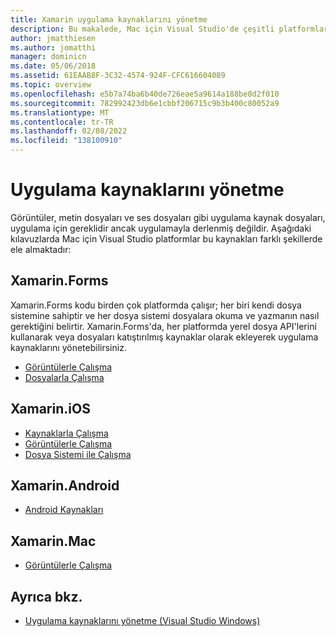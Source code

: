 ```yaml
---
title: Xamarin uygulama kaynaklarını yönetme
description: Bu makalede, Mac için Visual Studio'de çeşitli platformlar için uygulama kaynaklarını yönetmeyi açıklayan çeşitli kılavuzlara Mac için Visual Studio
author: jmatthiesen
ms.author: jomatthi
manager: dominicn
ms.date: 05/06/2018
ms.assetid: 61EAAB8F-3C32-4574-924F-CFC616604089
ms.topic: overview
ms.openlocfilehash: e5b7a74ba6b40de726eae5a9614a188be8d2f010
ms.sourcegitcommit: 782992423db6e1cbbf206715c9b3b400c80052a9
ms.translationtype: MT
ms.contentlocale: tr-TR
ms.lasthandoff: 02/08/2022
ms.locfileid: "138100910"
---
```

# <a name="managing-app-resources"></a>Uygulama kaynaklarını yönetme

Görüntüler, metin dosyaları ve ses dosyaları gibi uygulama kaynak dosyaları, uygulama için gereklidir ancak uygulamayla derlenmiş değildir. Aşağıdaki kılavuzlarda Mac için Visual Studio platformlar bu kaynakları farklı şekillerde ele almaktadır:

## <a name="xamarinforms"></a>Xamarin.Forms

Xamarin.Forms kodu birden çok platformda çalışır; her biri kendi dosya sistemine sahiptir ve her dosya sistemi dosyalara okuma ve yazmanın nasıl gerektiğini belirtir. Xamarin.Forms'da, her platformda yerel dosya API'lerini kullanarak veya dosyaları katıştırılmış kaynaklar olarak ekleyerek uygulama kaynaklarını yönetebilirsiniz.

* [Görüntülerle Çalışma](https://developer.xamarin.com/guides/xamarin-forms/user-interface/images/)
* [Dosyalarla Çalışma]( https://developer.xamarin.com/guides/xamarin-forms/application-fundamentals/files/)

## <a name="xamarinios"></a>Xamarin.iOS

* [Kaynaklarla Çalışma](https://developer.xamarin.com/guides/ios/application_fundamentals/working_with_resources/)
* [Görüntülerle Çalışma](https://developer.xamarin.com/guides/ios/application_fundamentals/working_with_images/)
* [Dosya Sistemi ile Çalışma](https://developer.xamarin.com/guides/ios/application_fundamentals/working_with_the_file_system/)

## <a name="xamarinandroid"></a>Xamarin.Android

* [Android Kaynakları](https://developer.xamarin.com/guides/android/application_fundamentals/resources_in_android/)

## <a name="xamarinmac"></a>Xamarin.Mac

* [Görüntülerle Çalışma](https://developer.xamarin.com/guides/mac/application_fundamentals/working-with-images/)

## <a name="see-also"></a>Ayrıca bkz.

- [Uygulama kaynaklarını yönetme (Visual Studio Windows)](/visualstudio/ide/managing-application-resources-dotnet)

